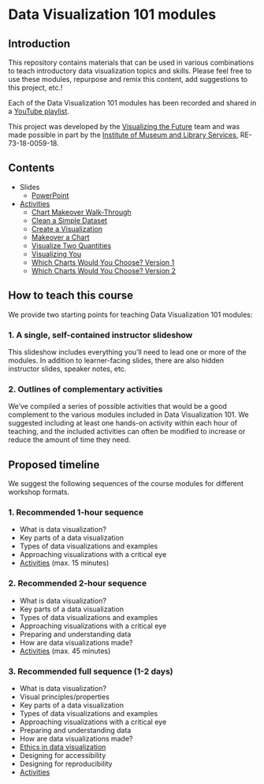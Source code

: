 # Data Visualization 101 modules

## Introduction
This repository contains materials that can be used in various combinations to teach introductory data visualization topics and skills. Please feel free to use these modules, repurpose and remix this content, add suggestions to this project, etc.! 

Each of the Data Visualization 101 modules has been recorded and shared in a [YouTube playlist](https://www.youtube.com/playlist?list=PLNSGxw-xV6Nd88myphRROrYhodrU3m8Hd).

This project was developed by the [Visualizing the Future](https://visualizingthefuture.github.io/) team and was made possible in part by the [Institute of Museum and Library Services](https://www.imls.gov/), RE-73-18-0059-18. 

## Contents

* Slides
    * [PowerPoint](Data%20Visualization%20101%20Modules.pptx)
* [Activities](activities)
    * [Chart Makeover Walk-Through](activities/chart_makeover_walkthrough.md)
    * [Clean a Simple Dataset](activities/clean_a_dataset.md)
    * [Create a Visualization](activities/create_a_viz.md)
    * [Makeover a Chart](activities/makeover_a_chart.md)
    * [Visualize Two Quantities](activities/visualize_two_quantities.md)
    * [Visualizing You](activities/visualizing_you.md)
    * [Which Charts Would You Choose? Version 1](activities/chart_chooser_1.md)
    * [Which Charts Would You Choose? Version 2](activities/chart_chooser_2.md)

## How to teach this course

We provide two starting points for teaching Data Visualization 101 modules:

### 1. A single, self-contained instructor slideshow

This slideshow includes everything you’ll need to lead one or more of the modules. In addition to learner-facing slides, there are also hidden instructor slides, speaker notes, etc.

### 2. Outlines of complementary activities

We’ve compiled a series of possible activities that would be a good complement to the various modules included in Data Visualization 101. We suggested including at least one hands-on activity within each hour of teaching, and the included activities can often be modified to increase or reduce the amount of time they need.

## Proposed timeline

We suggest the following sequences of the course modules for different workshop formats. 

### 1. Recommended 1-hour sequence

* What is data visualization?
* Key parts of a data visualization
* Types of data visualizations and examples
* Approaching visualizations with a critical eye
* [Activities](activities) (max. 15 minutes)

### 2. Recommended 2-hour sequence

* What is data visualization?
* Key parts of a data visualization
* Types of data visualizations and examples
* Approaching visualizations with a critical eye
* Preparing and understanding data
* How are data visualizations made?
* [Activities](activities) (max. 45 minutes)

### 3. Recommended full sequence (1-2 days)

* What is data visualization?
* Visual principles/properties 
* Key parts of a data visualization
* Types of data visualizations and examples
* Approaching visualizations with a critical eye
* Preparing and understanding data
* How are data visualizations made?
* [Ethics in data visualization](https://visualizingthefuture.github.io/ethics-in-data-viz/)
* Designing for accessibility
* Designing for reproducibility
* [Activities](activities)
